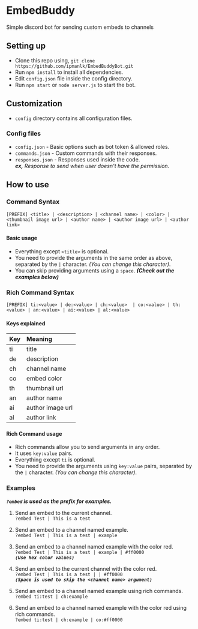 # EmbedBuddy
Simple discord bot for sending custom embeds to channels 

## Setting up
- Clone this repo using,
`git clone https://github.com/ipmanlk/EmbedBuddyBot.git`
- Run `npm install` to install all dependencies.
- Edit `config.json` file inside the config directory.
- Run `npm start` or `node server.js` to start the bot.

## Customization
- `config` directory contains all configuration files.

### Config files
- `config.json` - Basic options such as bot token & allowed roles.
- `commands.json` - Custom commands with their responses.
- `responses.json` - Responses used inside the code.  
  ***ex,*** *Response to send when user doesn't have the permission.*

## How to use
### Command Syntax
`[PREFIX] <title> | <description> | <channel name> | <color> | <thumbnail image url> | <author name> | <author image url> | <author link>`

#### Basic usage
- Everything except `<title>` is optional.
- You need to provide the arguments in the same order as above, separated by the `|` character.  *(You can change this character)*.
- You can skip providing arguments using a `space`. ***(Check out the examples below)***

### Rich Command Syntax
`[PREFIX] ti:<value> | de:<value> | ch:<value>  | co:<value> | th:<value> | an:<value> | ai:<value> | al:<value>`

#### Keys explained
| Key|      Meaning     |
| :--| :----------------|
| ti | title            |
| de | description      |
| ch | channel name     |
| co | embed color      |
| th | thumbnail url    |
| an | author name      |
| ai | author image url |
| al | author link      |

#### Rich Command usage
- Rich commands allow you to send arguments in any order.
- It uses `key:value` pairs.
- Everything except `ti` is optional.
- You need to provide the arguments using `key:value` pairs, separated by the `|` character.  *(You can change this character)*.

### Examples
***`?embed` is used as the prefix for examples.***

1. Send an embed to the current channel.  
`?embed Test | This is a test`
  
2. Send an embed to a channel named example.  
  `?embed Test | This is a test | example`
  
3. Send an embed to a channel named example with the color red.  
 `?embed Test | This is a test | example | #ff0000`  
  ***`(Use hex color values)`***

4. Send an embed to the current channel with the color red.  
  `?embed Test | This is a test | | #ff0000`  
  ***`(Space is used to skip the <channel name> argument)`***

5. Send an embed to a channel named example using rich commands.  
  `?embed ti:test | ch:example`

6. Send an embed to a channel named example with the color red using rich commands.  
  `?embed ti:test | ch:example | co:#ff0000`